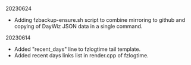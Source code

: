 20230624

- Adding fzbackup-ensure.sh script to combine mirroring to
  github and copying of DayWiz JSON data in a single command.

20230614

- Added "recent_days" line to fzlogtime tail template.
- Added recent days links list in render.cpp of fzlogtime.
